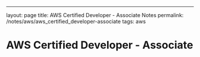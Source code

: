---
layout: page
title: AWS Certified Developer - Associate Notes
permalink: /notes/aws/aws_certified_developer-associate
tags: aws
# AWS Certified Developer - Associate

